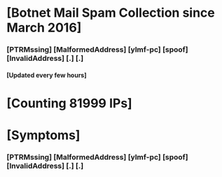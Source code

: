 # [Botnet Mail Spam Collection since March 2016]
### [PTRMssing] [MalformedAddress] [ylmf-pc] [spoof] [InvalidAddress] [.] [.]
#### [Updated every few hours]

# [Counting 81999 IPs]

# [Symptoms] 
###   [PTRMssing] [MalformedAddress] [ylmf-pc] [spoof] [InvalidAddress] [.] [.]
